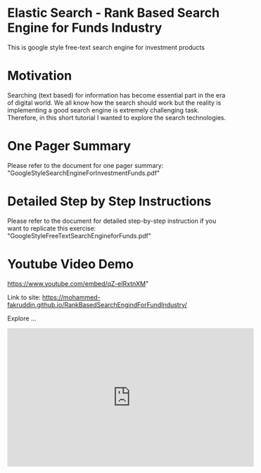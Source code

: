 # Elastic Search - Rank Based Search Engine for Funds Industry
This is google style free-text search engine for investment products
# Motivation
Searching (text based) for information has become essential part in the era of digital world. We all know how the search should work but the reality is implementing a good search engine is extremely challenging task. Therefore, in this short tutorial I wanted to explore the search technologies.​
# One Pager Summary
Please refer to the document for one pager summary: "GoogleStyleSearchEngineForInvestmentFunds.pdf"
# Detailed Step by Step Instructions
Please refer to the document for detailed step-by-step instruction if you want to replicate this exercise: "GoogleStyleFreeTextSearchEngineforFunds.pdf"
# Youtube Video Demo
https://www.youtube.com/embed/qZ-eIRxtnXM"

Link to site: https://mohammed-fakruddin.github.io/RankBasedSearchEngindForFundIndustry/

Explore ...

<iframe width="560" height="315" src="https://www.youtube.com/embed/qZ-eIRxtnXM" frameborder="0" seamless scrolling="no"></iframe>
